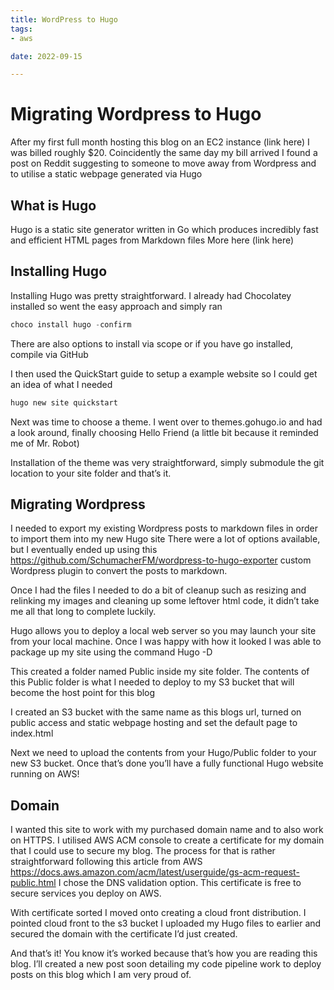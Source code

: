 ```yaml
---
title: WordPress to Hugo
tags:
- aws

date: 2022-09-15

---
```





# Migrating Wordpress to Hugo

After my first full month hosting this blog on an EC2 instance (link here) I was billed roughly $20. 
Coincidently the same day my bill arrived I found a post on Reddit suggesting to someone to move away from Wordpress and to utilise a static webpage generated via Hugo

## What is Hugo 
Hugo is a static site generator written in Go which produces incredibly fast and efficient HTML pages from Markdown files
More here (link here)

## Installing Hugo
Installing Hugo was pretty straightforward. I already had Chocolatey installed so went the easy approach and simply ran 

```powershell
choco install hugo -confirm
```

There are also options to install via scope or  if you have go installed, compile via GitHub 

I then used the QuickStart guide to setup a example website so I could get an idea of what I needed


```powershell
hugo new site quickstart
```

Next was time to choose a theme. I went over to themes.gohugo.io and had a look around, finally choosing Hello Friend (a little bit because it reminded me of Mr. Robot)

Installation of the theme was very straightforward, simply submodule the git location to your site folder and that’s it. 

## Migrating Wordpress 
I needed to export my existing Wordpress posts to markdown files in order to import them into my new Hugo site
There were a lot of options available, but I eventually ended up using this  https://github.com/SchumacherFM/wordpress-to-hugo-exporter
custom Wordpress plugin to convert the posts to markdown. 

Once I had the files I needed to do a bit of cleanup such as resizing and relinking my images and cleaning up some leftover html code, it didn’t take me all that long to complete luckily.

Hugo allows you to deploy a local web server so you may launch your site from your local machine. Once I was happy with how it looked I was able to package up my site using the command Hugo -D

This created a folder named Public inside my site folder. The contents of this Public folder is what I needed to deploy to my S3 bucket that will become the host point for this blog

I created an S3 bucket with the same name as this blogs url, turned on public access and static webpage hosting and set the default page to index.html

Next we need to upload the contents from your Hugo/Public folder to your new S3 bucket. Once that’s done you’ll have a fully functional Hugo website running on AWS!

## Domain
I wanted this site to work with my purchased domain name and to also work on HTTPS.
I utilised AWS ACM console to create a certificate for my domain that I could use to secure my blog. The process for that is rather straightforward following this article from AWS https://docs.aws.amazon.com/acm/latest/userguide/gs-acm-request-public.html
I chose the DNS validation option. This certificate is free to secure services you deploy on AWS.

With certificate sorted I moved onto creating a cloud front distribution. I pointed cloud front to the s3 bucket I uploaded my Hugo files to earlier and secured the domain with the certificate I’d just created.

And that’s it! You know it’s worked because that’s how you are reading this blog. 
I’ll created a new post soon detailing my code pipeline work to deploy posts on this blog which I am very proud of.


